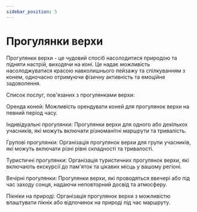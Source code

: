 ```yaml
---
sidebar_position: 5
---
```


# Прогулянки верхи

Прогулянки верхи - це чудовий спосіб насолодитися природою та підняти настрій, виходячи на коні. Це надає можливість насолоджуватися красою навколишнього пейзажу та спілкуванням з конем, одночасно отримуючи фізичну активність та емоційне задоволення.

Список послуг, пов'язаних з прогулянками верхи:

Оренда коней: Можливість орендувати коней для прогулянок верхи на певний період часу.

Індивідуальні прогулянки: Прогулянки верхи для одного або декількох учасників, які можуть включати різноманітні маршрути та тривалість.

Групові прогулянки: Організація прогулянок верхи для групи учасників, які можуть включати різні рівні складності та тривалості.

Туристичні прогулянки: Організація туристичних прогулянок верхи, які включають екскурсії до пам'яток та цікавих місць у вашому регіоні.

Вечірні прогулянки: Прогулянки верхи, які проводяться ввечері або під час заходу сонця, надаючи неповторний досвід та атмосферу.

Пікніки на природі: Організація прогулянок верхи з можливістю влаштувати пікнік або відпочинок на природі під час маршруту.


